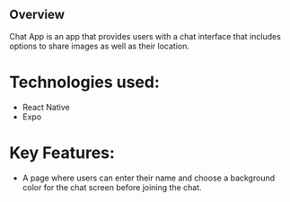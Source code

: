 ## Overview

Chat App is an app that provides users with a chat interface that includes options to share images as well as their location.

# Technologies used:

- React Native
- Expo

# Key Features:

- A page where users can enter their name and choose a background color for the chat screen before joining the chat.
